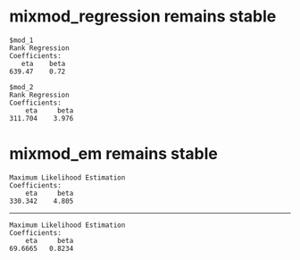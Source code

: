 # mixmod_regression remains stable

    $mod_1
    Rank Regression
    Coefficients:
       eta    beta  
    639.47    0.72  
    
    $mod_2
    Rank Regression
    Coefficients:
        eta     beta  
    311.704    3.976  
    

# mixmod_em remains stable

    Maximum Likelihood Estimation
    Coefficients:
        eta     beta  
    330.342    4.805  

---

    Maximum Likelihood Estimation
    Coefficients:
        eta     beta  
    69.6665   0.8234  

